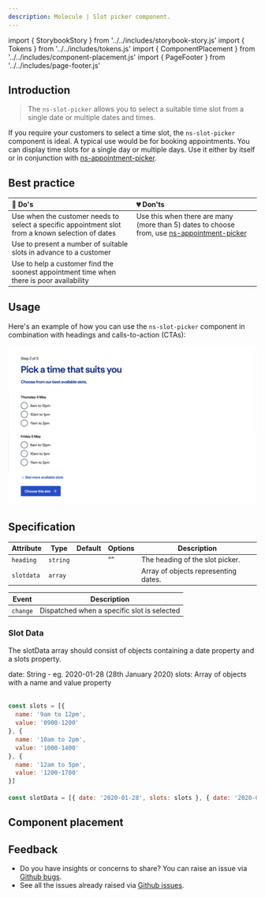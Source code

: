 ```yaml
---
description: Molecule | Slot picker component.
---
```


import { StorybookStory } from '../../includes/storybook-story.js'
import { Tokens } from '../../includes/tokens.js'
import { ComponentPlacement } from '../../includes/component-placement.js'
import { PageFooter } from '../../includes/page-footer.js'

## Introduction

> The `ns-slot-picker` allows you to select a suitable time slot from a single date or multiple dates and times.

If you require your customers to select a time slot, the `ns-slot-picker` component is ideal. A typical use would be for booking appointments. You can display time slots for a single day or multiple days. Use it either by itself or in conjunction with [ns-appointment-picker](components/ns-appointment-picker.md).

## Best practice

| 💚 Do's | 💔 Don'ts |
| :--- | :--- |
| Use when the customer needs to select a specific appointment slot from a known selection of dates | Use this when there are many (more than 5) dates to choose from, use [ns-appointment-picker](components/ns-appointment-picker.md) |
| Use to present a number of suitable slots in advance to a customer |  |
| Use to help a customer find the soonest appointment time when there is poor availability |  |

## Usage

<StorybookStory story="components-ns-slot-picker--standard"></StorybookStory>

Here's an example of how you can use the `ns-slot-picker` component in combination with headings and calls-to-action (CTAs):

![An example of how you can use the ns-slot-picker component in combination with headings and calls-to-action (CTAs)](images/ns-slot-picker/usage-example.webp)

## Specification

| Attribute      | Type      | Default   | Options | Description |
|----------------|-----------|-----------|---------|-----------|
| `heading` | `string`  |   |  “” | The heading of the slot picker.
| `slotdata` | `array`  |   |           | Array of objects representing dates.

| Event      | Description |
|----------|------------|
| `change` | Dispatched when a specific slot is selected

### Slot Data

The slotData array should consist of objects containing a date property and a slots property.

date: String - eg. 2020-01-28 (28th January 2020)
slots: Array of objects with a name and value property 

```javascript

const slots = [{
  name: '9am to 12pm',
  value: '0900-1200'
}, {
  name: '10am to 2pm',
  value: '1000-1400'
}, {
  name: '12am to 5pm',
  value: '1200-1700'
}]

const slotData = [{ date: '2020-01-28', slots: slots }, { date: '2020-01-29', slots: slots }];

```

## Component placement

<ComponentPlacement component="ns-slot-picker" parentComponents="ns-form,ns-fieldset"></ComponentPlacement>

<Tokens component="slot-picker"></Tokens>

## Feedback

* Do you have insights or concerns to share? You can raise an issue via [Github bugs](https://github.com/ConnectedHomes/nucleus/issues/new?assignees=&labels=Bug&template=a--bug-report.md&title=[bug]%20[ns-slot-picker]).
* See all the issues already raised via [Github issues](https://github.com/connectedHomes/nucleus/issues?utf8=%E2%9C%93&q=is%3Aopen+is%3Aissue+label%3ABug+[ns-slot-picker]).

<PageFooter></PageFooter>
